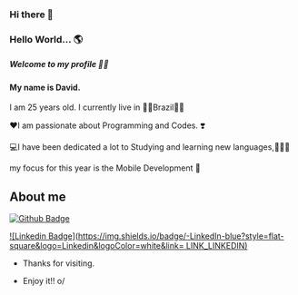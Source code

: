 ### Hi there 👋

<!--
**davidsilvamota/davidsilvamota** is a ✨ _special_ ✨ repository because its `README.md` (this file) appears on your GitHub profile.

Here are some ideas to get you started:

- 🔭 I’m currently working on ...
- 🌱 I’m currently learning ...
- 👯 I’m looking to collaborate on ...
- 🤔 I’m looking for help with ...
- 💬 Ask me about ...
- 📫 How to reach me: ...
- 😄 Pronouns: ...
- ⚡ Fun fact: ...
-->
### Hello World... 🌎

##### Welcome to my profile 🙌😘

#### My name is David.
I am 25 years old.
I currently live in
💚💛Brazil💛💚

❤️I am passionate about Programming and Codes. ❣️

💻I have been dedicated a lot to Studying and learning new languages,👨🏻‍💻

my focus for this year is the
Mobile Development 📱

 

## About me

[![Github Badge](https://img.shields.io/badge/-Github-000?style=flat-square&logo=Github&logoColor=white&link=https://github.com/davidsilvamota)](https://github.com/davidsilvamota)

[![Linkedin Badge](https://img.shields.io/badge/-LinkedIn-blue?style=flat-square&logo=Linkedin&logoColor=white&link= LINK_LINKEDIN)]( LINK_LINKEDIN)



- Thanks for visiting.

- Enjoy it!! o/
